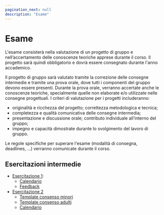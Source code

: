 ```yaml
---
pagination_next: null
description: "Esame"
---
```


# Esame

L'esame consisterà nella valutazione di un progetto di gruppo e nell’accertamento delle conoscenze teoriche apprese durante il corso. Il progetto sarà quindi obbligatorio e dovrà essere consegnato durante l'anno accademico.

Il progetto di gruppo sarà valutato tramite la correzione delle consegne intermedie e tramite una prova orale, dove tutti i componenti del gruppo devono essere presenti. Durante la prova orale, verranno accertate anche le conoscenze teoriche, specialmente quelle non elaborate e/o utilizzate nelle consegne progettuali. I criteri di valutazione per i progetti includeranno: 
- originalità e ricchezza del progetto; correttezza metodologica e tecnica; 
- completezza e qualità comunicativa delle consegne intermedia; 
- presentazione e discussione orale; contributo individuale all’interno del gruppo; 
- impegno e capacità dimostrate durante lo svolgimento del lavoro di gruppo.

Le regole specifiche per superare l'esame (modalità di consegna, deadlines, ...) verranno comunicate durante il corso.


## Esercitazioni intermedie

* [Esercitazione 1](https://elite.polito.it/materiale-benesseredigitale-2023/slide/E01-journeymap.pdf):
    * [Calendario](https://docs.google.com/spreadsheets/d/1pHqrJLpQctYr0fVXJvkxuJ4LVYY2N_qTRWTDYhOY7rw/edit?usp=sharing)
    * [Feedback](https://docs.google.com/document/d/14ILX5KcAtOiljt7PqKoMCNUdn2xhYXEtrrbUg4uD0P0/edit?usp=sharing) 
* [Esercitazione 2](https://elite.polito.it/materiale-benesseredigitale-2023/slide/E02-needfinding.pdf)
    * [Template consenso minori](https://docs.google.com/document/d/16RK4r2BfUzgAJRO17VAkGoeE_-zKioSi0xiuCFbiGPI/edit?usp=sharing)
    * [Template consenso adulti](https://docs.google.com/document/d/16PhEKEeyu-0HlloUAvDmACATgraXu3KnGjv7BxPI8AM/edit?usp=sharing)
    * [Calendario](https://docs.google.com/spreadsheets/d/1-VTPNVk-r3X3yk_44kUpuRZVXUfXhM-fBx9Z4RqEz0g/edit?usp=sharing)